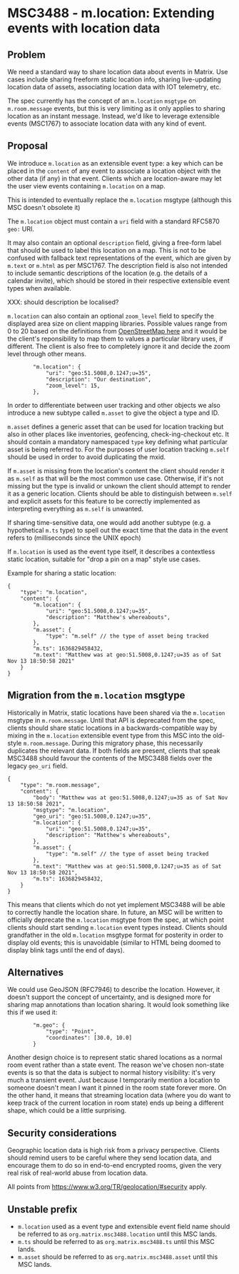 # MSC3488 - m.location: Extending events with location data

## Problem

We need a standard way to share location data about events in Matrix. Use
cases include sharing freeform static location info, sharing live-updating
location data of assets, associating location data with IOT telemetry, etc.

The spec currently has the concept of an `m.location` `msgtype` on
`m.room.message` events, but this is very limiting as it only applies to
sharing location as an instant message.  Instead, we'd like to leverage
extensible events (MSC1767) to associate location data with any kind of
event.

## Proposal

We introduce `m.location` as an extensible event type: a key which can be
placed in the `content` of any event to associate a location object with the
other data (if any) in that event.  Clients which are location-aware may
let the user view events containing `m.location` on a map.

This is intended to eventually replace the `m.location` msgtype (although this
MSC doesn't obsolete it)

The `m.location` object must contain a `uri` field with a standard RFC5870 `geo:` URI.

It may also contain an optional `description` field, giving a
free-form label that should be used to label this location on a map. This is
not to be confused with fallback text representations of the event, which are
given by `m.text` or `m.html` as per MSC1767.  The description field is also
not intended to include semantic descriptions of the location (e.g. the
details of a calendar invite), which should be stored in their respective
extensible event types when available.

XXX: should description be localised?

`m.location` can also contain an optional `zoom_level` field to specify the 
displayed area size on client mapping libraries.
Possible values range from 0 to 20 based on the definitions from 
[OpenStreetMap here](https://wiki.openstreetmap.org/wiki/Zoom_levels) and it
would be the client's reponsibility to map them to values a particular library
uses, if different. The client is also free to completely ignore it and decide
the zoom level through other means.

```json5
        "m.location": {
            "uri": "geo:51.5008,0.1247;u=35",
            "description": "Our destination",
            "zoom_level": 15,
        },
```

In order to differentiate between user tracking and other objects we also
introduce a new subtype called `m.asset` to give the object a type and ID.

`m.asset` defines a generic asset that can be used for location tracking 
but also in other places like inventories, geofencing, check-ing-checkout etc.
It should contain a mandatory namespaced `type` key defining what particular 
asset is being referred to. 
For the purposes of user location tracking `m.self` should be used in order to
avoid duplicating the mxid.

If `m.asset` is missing from the location's content the client should render it 
as `m.self` as that will be the most common use case. 
Otherwise, if it's not missing but the type is invalid or unkown the client 
should attempt to render it as a generic location. 
Clients should be able to distinguish between `m.self` and explicit assets for
this feature to be correctly implemented as interpreting everything as `m.self`
is unwanted.


If sharing time-sensitive data, one would add another subtype (e.g. a
hypothetical `m.ts` type) to spell out the exact time that the data in the
event refers to (milliseconds since the UNIX epoch)

If `m.location` is used as the event type itself, it describes a contextless
static location, suitable for "drop a pin on a map" style use cases.

Example for sharing a static location:

```json5
{
    "type": "m.location",
    "content": {
        "m.location": {
            "uri": "geo:51.5008,0.1247;u=35",
            "description": "Matthew's whereabouts",
        },
        "m.asset": {
            "type": "m.self" // the type of asset being tracked
        },
        "m.ts": 1636829458432,
        "m.text": "Matthew was at geo:51.5008,0.1247;u=35 as of Sat Nov 13 18:50:58 2021"
    }
}
```

## Migration from the `m.location` msgtype

Historically in Matrix, static locations have been shared via the `m.location`
msgtype in `m.room.message`. Until that API is deprecated from the spec,
clients should share static locations in a backwards-compatible way by mixing
in the `m.location` extensible event type from this MSC into the old-style
`m.room.message`.  During this migratory phase, this necessarily duplicates the
relevant data.  If both fields are present, clients that speak MSC3488 should
favour the contents of the MSC3488 fields over the legacy `geo_uri` field.

```json5
{
    "type": "m.room.message",
    "content": {
        "body": "Matthew was at geo:51.5008,0.1247;u=35 as of Sat Nov 13 18:50:58 2021",
        "msgtype": "m.location",
        "geo_uri": "geo:51.5008,0.1247;u=35",
        "m.location": {
            "uri": "geo:51.5008,0.1247;u=35",
            "description": "Matthew's whereabouts",
        },
        "m.asset": {
            "type": "m.self" // the type of asset being tracked
        },
        "m.text": "Matthew was at geo:51.5008,0.1247;u=35 as of Sat Nov 13 18:50:58 2021",
        "m.ts": 1636829458432,
    }
}
```

This means that clients which do not yet implement MSC3488 will be able to
correctly handle the location share. In future, an MSC will be written to
officially deprecate the `m.location` msgtype from the spec, at which point
clients should start sending `m.location` event types instead.  Clients should
grandfather in the old `m.location` msgtype format for posterity in order to
display old events; this is unavoidable (similar to HTML being doomed to display
blink tags until the end of days).

## Alternatives

We could use GeoJSON (RFC7946) to describe the location.  However, it doesn't
support the concept of uncertainty, and is designed more for sharing map
annotations than location sharing. It would look something like this if we
used it:

```json5
        "m.geo": {
            "type": "Point", 
            "coordinates": [30.0, 10.0]
        }
```

Another design choice is to represent static shared locations as a normal room
event rather than a state event.  The reason we've chosen non-state events is
so that the data is subject to normal history visibility: it's very much a
transient event. Just because I temporarily mention a location to someone
doesn't mean I want it pinned in the room state forever more.  On the other
hand, it means that streaming location data (where you do want to keep track
of the current location in room state) ends up being a different shape, which
could be a little surprising.

## Security considerations

Geographic location data is high risk from a privacy perspective.
Clients should remind users to be careful where they send location data,
and encourage them to do so in end-to-end encrypted rooms, given the
very real risk of real-world abuse from location data.

All points from https://www.w3.org/TR/geolocation/#security apply.

## Unstable prefix

 * `m.location` used as a event type and extensible event field name should be
referred to as `org.matrix.msc3488.location` until this MSC lands.
 * `m.ts` should be referred to as `org.matrix.msc3488.ts` until this MSC lands.
 * `m.asset` should be referred to as `org.matrix.msc3488.asset` until this MSC lands.
